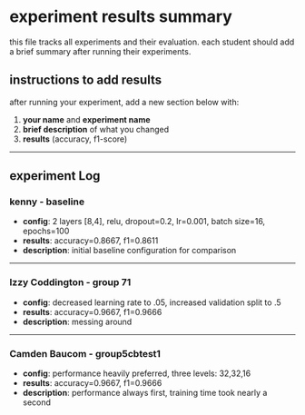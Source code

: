 # experiment results summary

this file tracks all experiments and their evaluation. each student should add a brief summary after running their experiments.

## instructions to add results

after running your experiment, add a new section below with:
1. **your name** and **experiment name**
2. **brief description** of what you changed
3. **results** (accuracy, f1-score)

---

## experiment Log

### kenny - baseline
- **config**: 2 layers [8,4], relu, dropout=0.2, lr=0.001, batch size=16, epochs=100
- **results**: accuracy=0.8667, f1=0.8611
- **description**: initial baseline configuration for comparison

---

### Izzy Coddington -  group 71
- **config**: decreased learning rate to .05, increased validation split to .5
- **results**: accuracy=0.9667, f1=0.9666
- **description**: messing around

---
### Camden Baucom - group5cbtest1 
- **config**: performance heavily preferred, three levels: 32,32,16
- **results**: accuracy=0.9667, f1=0.9666
- **description**: performance always first, training time took nearly a second

<!-- add experiments summary above this line -->

